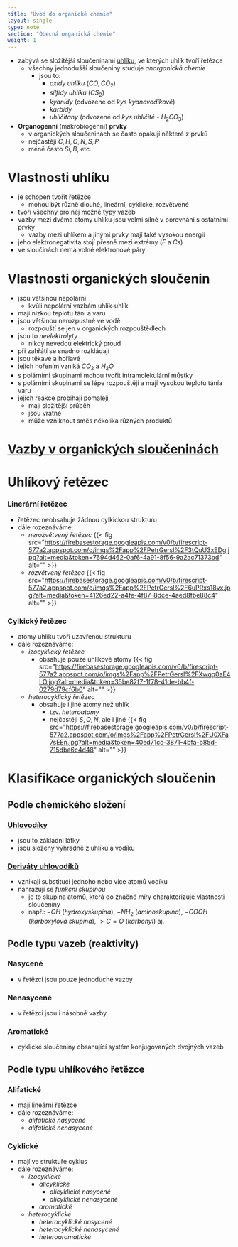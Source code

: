 ```yaml
---
title: "Úvod do organické chemie"
layout: single
type: note
section: "Obecná organická chemie"
weight: 1
---
```

- zabývá se složitější sloučeninami [uhlíku](/notes/research/chemistry/inorganic-chemistry/periodic-table/carbon), ve kterých uhlík tvoří řetězce
    - všechny jednodušší sloučeniny studuje _anorganická chemie_
        - jsou to:
            - _oxidy uhlíku_ ($CO,CO_{2}$)
            - _silfidy uhlíku_ ($CS_{2}$)
            - _kyanidy_ (odvozené od _kys kyanovodíkové_)
            - _karbidy_
            - _uhličitany_ (odvozené od _kys uhličité_ - $H_{2}CO_{3}$)
- **Organogenní** (makrobiogenní) **prvky**
    - v organických sloučeninách se často opakují některé z prvků
    - nejčastěji $C,H,O,N,S,P$
    - méně často $Si,B$, etc.
# Vlastnosti uhlíku
- je schopen tvořit řetězce
    - mohou být různě dlouhé, lineární, cyklické, rozvětvené
- tvoří všechny pro něj možné typy vazeb
- vazby mezi dvěma atomy uhlíku jsou velmi silné v porovnání s ostatními prvky
    - vazby mezi uhlíkem a jinými prvky mají také vysokou energii
- jeho elektronegativita stojí přesně mezi extrémy ($F$ a $Cs$)
- ve sloučinách nemá volné elektronové páry
# Vlastnosti organických sloučenin
- jsou většinou nepolární
    - kvůli nepolární vazbám uhlík-uhlík
- mají nízkou teplotu tání a varu
- jsou většinou nerozpustné ve vodě
    - rozpouští se jen v organických rozpouštědlech
- jsou to _neelektrolyty_
    - nikdy nevedou elektrický proud
- při zahřátí se snadno rozkládají
- jsou těkavé a hořlavé
- jejich hořením vzniká $CO_{2}$ a $H_{2}O$
- s polárními skupinami mohou tvořit intramolekulární můstky
- s polárními skupinami se lépe rozpouštějí a mají vysokou teplotu tánía varu
- jejich reakce probíhají pomaleji
    - mají složitější průběh
    - jsou vratné
    - může vzniknout směs několika různých produktů
# [Vazby v organických sloučeninách](/notes/research/chemistry/organic-chemistry/general-organic-chemistry/chemical-bonds-in-organic-compounds)
# Uhlíkový řetězec
### Linerární řetězec
- řetězec neobsahuje žádnou cylkickou strukturu
- dále rozeznáváme:
    - _nerozvětvený řetězec_
        {{< fig src="https://firebasestorage.googleapis.com/v0/b/firescript-577a2.appspot.com/o/imgs%2Fapp%2FPetrGersl%2F3tQuU3xEDg.jpg?alt=media&token=7694d462-0af6-4a91-8f56-9a2ac71373bd" alt="" >}}
    - _rozvětvený řetězec_
        {{< fig src="https://firebasestorage.googleapis.com/v0/b/firescript-577a2.appspot.com/o/imgs%2Fapp%2FPetrGersl%2F6uPRxs18vx.jpg?alt=media&token=4126ed22-a4fe-4f87-8dce-4aed8fbe88c4" alt="" >}}
### Cylkický řetězec
- atomy uhlíku tvoří uzavřenou strukturu
- dále rozeznáváme:
    - _izocyklický řetězec_
        - obsahuje pouze uhlíkové atomy
        {{< fig src="https://firebasestorage.googleapis.com/v0/b/firescript-577a2.appspot.com/o/imgs%2Fapp%2FPetrGersl%2FXwqq0aE4LO.jpg?alt=media&token=35be82f7-1f78-41de-bb4f-0279d79cf6b0" alt="" >}}
    - _heterocyklický řetězec_
        - obsahuje i jiné atomy než uhlík
            - tzv. _heteroatomy_
            - nejčastěji $S,O,N$, ale i jiné
        {{< fig src="https://firebasestorage.googleapis.com/v0/b/firescript-577a2.appspot.com/o/imgs%2Fapp%2FPetrGersl%2FU0XFa7sEEn.jpg?alt=media&token=40ed71cc-3871-4bfa-b85d-715dba6c4d48" alt="" >}}
# Klasifikace organických sloučenin
## Podle chemického složení
### [Uhlovodíky](/notes/research/chemistry/organic-chemistry/carbohydrates/carbohydrates)
- jsou to základní látky
- jsou složeny výhradně z uhlíku a vodíku
### [Deriváty uhlovodíků](/notes/research/chemistry/organic-chemistry/carbohydrate-derivatives/carbohydrate-derivatives)
- vznikají substitucí jednoho nebo více atomů vodíku
- nahrazují se _funkční skupinou_
    - je to skupina atomů, která do značné míry charakterizuje vlastnosti sloučeniny
    - např.: $-OH$ (_hydroxyskupina_), $-NH_{2}$ (_aminoskupina_), $-COOH$ (_karboxylová skupina_), $>C=O$ (_karbonyl_) aj.
## Podle typu vazeb (reaktivity)
### Nasycené
- v řetězci jsou pouze jednoduché vazby
### Nenasycené
- v řetězci jsou i násobné vazby
### Aromatické
- cyklické sloučeniny obsahující systém konjugovaných dvojných vazeb
## Podle typu uhlíkového řetězce
### Alifatické
- mají lineární řetězce
- dále rozeznáváme:
    - _alifatické nasycené_
    - _alifatické nenasycené_
### Cyklické
- mají ve struktuře cyklus
- dále rozeznáváme:
    - _izocyklické_
        - _alicyklické_
            - _alicyklické nasycené_
            - _alicyklické nenasycené_
        - _aromatické_
    - _heterocyklické_
        - _heterocyklické nasycené_
        - _heterocyklické nenasycené_
        - _heteroaromatické_